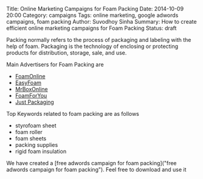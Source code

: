 Title: Online Marketing Campaigns for Foam Packing
Date: 2014-10-09 20:00
Category: campaigns
Tags: online marketing, google adwords campaigns, foam packing
Author: Suvodhoy Sinha
Summary: How to create efficient online marketing campaigns for Foam Packing
Status: draft

Packing normally refers to the process of packaging and labeling with the help of foam. Packaging is the technology of enclosing or protecting products for distribution, storage, sale, and use.

Main Advertisers for Foam Packing are 

- [FoamOnline](http://www.foamonline.com/ "FoamOnline Foam Packing")
- [EasyFoam](http://www.easyfoam.co.uk/ "EasyFoam Foam Packing")
- [MrBoxOnline](http://mrboxonline.com/ "MrBoxOnline Foam Packing")
- [FoamForYou](http://www.foamforyou.com/ "FoamForYou Foam Packing")
- [Just Packaging](http://www.just-packaging.net/ "Just Packaging Foam Packing")

Top Keywords related to foam packing are as follows

- styrofoam sheet
- foam roller
- foam sheets
- packing supplies
- rigid foam insulation

We have created a [free adwords campaign for foam packing]("free adwords campaign for foam packing"). Feel free to download and use it

